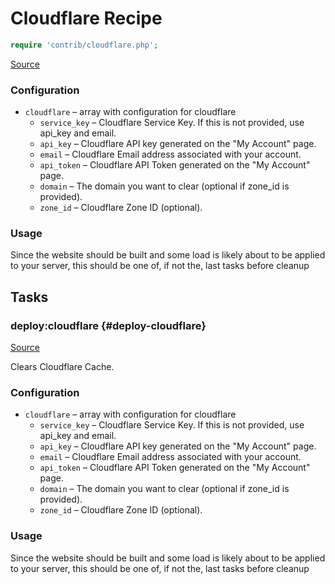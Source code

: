 <!-- DO NOT EDIT THIS FILE! -->
<!-- Instead edit contrib/cloudflare.php -->
<!-- Then run bin/docgen -->

# Cloudflare Recipe

```php
require 'contrib/cloudflare.php';
```

[Source](/contrib/cloudflare.php)



### Configuration
- `cloudflare` – array with configuration for cloudflare
    - `service_key` – Cloudflare Service Key. If this is not provided, use api_key and email.
    - `api_key` – Cloudflare API key generated on the "My Account" page.
    - `email` – Cloudflare Email address associated with your account.
    - `api_token` – Cloudflare API Token generated on the "My Account" page.
    - `domain` – The domain you want to clear (optional if zone_id is provided).
    - `zone_id` – Cloudflare Zone ID (optional).
### Usage
Since the website should be built and some load is likely about to be applied to your server, this should be one of,
if not the, last tasks before cleanup



## Tasks

### deploy\:cloudflare {#deploy-cloudflare}
[Source](https://github.com/deployphp/deployer/blob/master/contrib/cloudflare.php#L24)

Clears Cloudflare Cache.

### Configuration
- `cloudflare` – array with configuration for cloudflare
    - `service_key` – Cloudflare Service Key. If this is not provided, use api_key and email.
    - `api_key` – Cloudflare API key generated on the "My Account" page.
    - `email` – Cloudflare Email address associated with your account.
    - `api_token` – Cloudflare API Token generated on the "My Account" page.
    - `domain` – The domain you want to clear (optional if zone_id is provided).
    - `zone_id` – Cloudflare Zone ID (optional).
### Usage
Since the website should be built and some load is likely about to be applied to your server, this should be one of,
if not the, last tasks before cleanup


